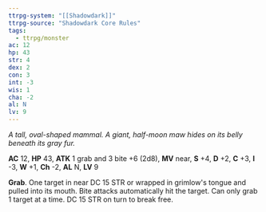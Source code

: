 ```yaml
---
ttrpg-system: "[[Shadowdark]]"
ttrpg-source: "Shadowdark Core Rules"
tags:
  - ttrpg/monster
ac: 12
hp: 43
str: 4
dex: 2
con: 3
int: -3
wis: 1
cha: -2
al: N
lv: 9
---
```


_A tall, oval-shaped mammal. A giant, half-moon maw hides on its belly beneath its gray fur._

**AC** 12, **HP** 43, **ATK** 1 grab and 3 bite +6 (2d8), **MV** near, **S** +4, **D** +2, **C** +3, **I** -3, **W** +1, **Ch** -2, **AL** N, **LV** 9

**Grab**. One target in near DC 15 STR or wrapped in grimlow's tongue and pulled into its mouth. Bite attacks automatically hit the target. Can only grab 1 target at a time. DC 15 STR on turn to break free.

